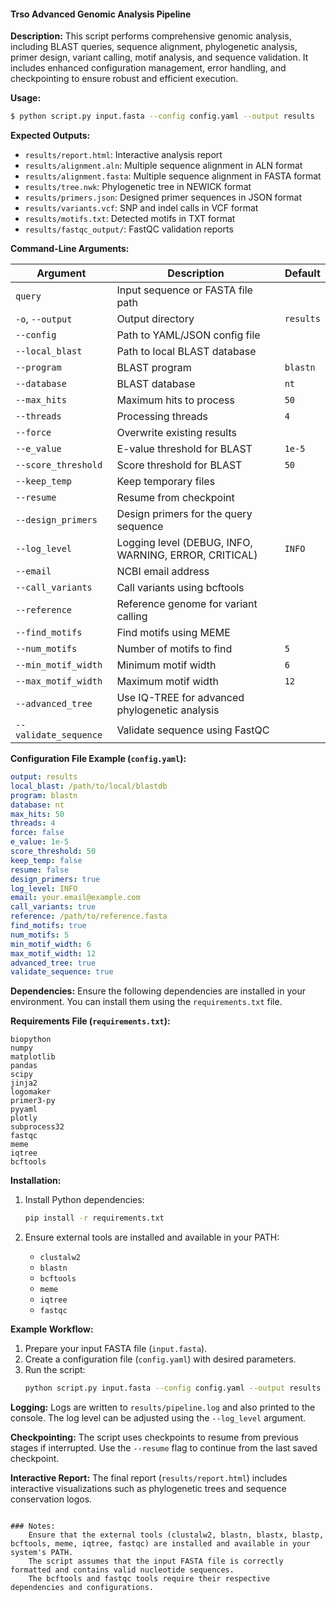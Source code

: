 #### Trso Advanced Genomic Analysis Pipeline

**Description:**
This script performs comprehensive genomic analysis, including BLAST queries, sequence alignment, phylogenetic analysis, primer design, variant calling, motif analysis, and sequence validation. It includes enhanced configuration management, error handling, and checkpointing to ensure robust and efficient execution.

**Usage:**
```bash
$ python script.py input.fasta --config config.yaml --output results
```

**Expected Outputs:**
- `results/report.html`: Interactive analysis report
- `results/alignment.aln`: Multiple sequence alignment in ALN format
- `results/alignment.fasta`: Multiple sequence alignment in FASTA format
- `results/tree.nwk`: Phylogenetic tree in NEWICK format
- `results/primers.json`: Designed primer sequences in JSON format
- `results/variants.vcf`: SNP and indel calls in VCF format
- `results/motifs.txt`: Detected motifs in TXT format
- `results/fastqc_output/`: FastQC validation reports

**Command-Line Arguments:**

| Argument               | Description                                                                                       | Default             |
|------------------------|---------------------------------------------------------------------------------------------------|---------------------|
| `query`                | Input sequence or FASTA file path                                                                 |                     |
| `-o`, `--output`       | Output directory                                                                                  | `results`           |
| `--config`             | Path to YAML/JSON config file                                                                     |                     |
| `--local_blast`        | Path to local BLAST database                                                                      |                     |
| `--program`            | BLAST program                                                                                   | `blastn`            |
| `--database`           | BLAST database                                                                                    | `nt`                |
| `--max_hits`           | Maximum hits to process                                                                         | `50`                |
| `--threads`            | Processing threads                                                                              | `4`                 |
| `--force`              | Overwrite existing results                                                                      |                     |
| `--e_value`            | E-value threshold for BLAST                                                                     | `1e-5`              |
| `--score_threshold`    | Score threshold for BLAST                                                                       | `50`                |
| `--keep_temp`          | Keep temporary files                                                                            |                     |
| `--resume`             | Resume from checkpoint                                                                          |                     |
| `--design_primers`     | Design primers for the query sequence                                                           |                     |
| `--log_level`          | Logging level (DEBUG, INFO, WARNING, ERROR, CRITICAL)                                           | `INFO`              |
| `--email`              | NCBI email address                                                                              |                     |
| `--call_variants`      | Call variants using bcftools                                                                    |                     |
| `--reference`          | Reference genome for variant calling                                                            |                     |
| `--find_motifs`        | Find motifs using MEME                                                                          |                     |
| `--num_motifs`         | Number of motifs to find                                                                        | `5`                 |
| `--min_motif_width`    | Minimum motif width                                                                             | `6`                 |
| `--max_motif_width`    | Maximum motif width                                                                             | `12`                |
| `--advanced_tree`      | Use IQ-TREE for advanced phylogenetic analysis                                                  |                     |
| `--validate_sequence`  | Validate sequence using FastQC                                                                  |                     |

**Configuration File Example (`config.yaml`):**
```yaml
output: results
local_blast: /path/to/local/blastdb
program: blastn
database: nt
max_hits: 50
threads: 4
force: false
e_value: 1e-5
score_threshold: 50
keep_temp: false
resume: false
design_primers: true
log_level: INFO
email: your.email@example.com
call_variants: true
reference: /path/to/reference.fasta
find_motifs: true
num_motifs: 5
min_motif_width: 6
max_motif_width: 12
advanced_tree: true
validate_sequence: true
```

**Dependencies:**
Ensure the following dependencies are installed in your environment. You can install them using the `requirements.txt` file.

**Requirements File (`requirements.txt`):**
```
biopython
numpy
matplotlib
pandas
scipy
jinja2
logomaker
primer3-py
pyyaml
plotly
subprocess32
fastqc
meme
iqtree
bcftools
```

**Installation:**
1. Install Python dependencies:
   ```bash
   pip install -r requirements.txt
   ```

2. Ensure external tools are installed and available in your PATH:
   - `clustalw2`
   - `blastn`
   - `bcftools`
   - `meme`
   - `iqtree`
   - `fastqc`

**Example Workflow:**
1. Prepare your input FASTA file (`input.fasta`).
2. Create a configuration file (`config.yaml`) with desired parameters.
3. Run the script:
   ```bash
   python script.py input.fasta --config config.yaml --output results
   ```

**Logging:**
Logs are written to `results/pipeline.log` and also printed to the console. The log level can be adjusted using the `--log_level` argument.

**Checkpointing:**
The script uses checkpoints to resume from previous stages if interrupted. Use the `--resume` flag to continue from the last saved checkpoint.

**Interactive Report:**
The final report (`results/report.html`) includes interactive visualizations such as phylogenetic trees and sequence conservation logos.

```

### Notes:
    Ensure that the external tools (clustalw2, blastn, blastx, blastp, bcftools, meme, iqtree, fastqc) are installed and available in your system's PATH.
    The script assumes that the input FASTA file is correctly formatted and contains valid nucleotide sequences.
    The bcftools and fastqc tools require their respective dependencies and configurations.
     
